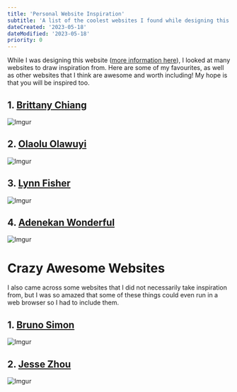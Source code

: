 ```yaml
---
title: 'Personal Website Inspiration'
subtitle: 'A list of the coolest websites I found while designing this one'
dateCreated: '2023-05-18'
dateModified: '2023-05-18'
priority: 0
---
```


While I was designing this website ([more information here](/articles/personal-website)), I looked at many websites to draw inspiration from. Here are some of my favourites, as well as other websites that I think are awesome and worth including! My hope is that you will be inspired too.

## 1. [Brittany Chiang](https://brittanychiang.com)

![Imgur](https://i.imgur.com/lqAJo3C.png)

## 2. [Olaolu Olawuyi](https://olaolu.dev/) 

![Imgur](https://i.imgur.com/MsHfzG0.png)

## 3. [Lynn Fisher](https://lynnandtonic.com/)

![Imgur](https://i.imgur.com/uBwKNXf.png)

## 4. [Adenekan Wonderful](https://www.codewonders.dev/) 

![Imgur](https://i.imgur.com/JkdDrma.png)


# Crazy Awesome Websites

I also came across some websites that I did not necessarily take inspiration from, but I was so amazed that some of these things could even run in a web browser so I had to include them.

## 1. [Bruno Simon](https://bruno-simon.com/) 

![Imgur](https://i.imgur.com/BefQVL9.png)

## 2. [Jesse Zhou](https://jesse-zhou.com/) 

![Imgur](https://i.imgur.com/y309EBK.png)

